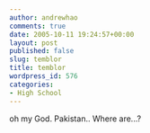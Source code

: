 ```yaml
---
author: andrewhao
comments: true
date: 2005-10-11 19:24:57+00:00
layout: post
published: false
slug: temblor
title: temblor
wordpress_id: 576
categories:
- High School
---
```


oh my God. Pakistan..
Where are...?
